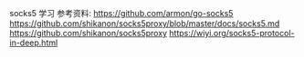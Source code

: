 socks5 学习
参考资料:
https://github.com/armon/go-socks5
https://github.com/shikanon/socks5proxy/blob/master/docs/socks5.md
https://github.com/shikanon/socks5proxy
https://wiyi.org/socks5-protocol-in-deep.html